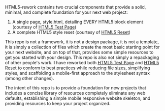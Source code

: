 HTML5-rework contains two crucial components that provide a solid, minimal, and complete foundation for your next web project:

1) A single page, style.html, detailing EVERY HTML5 block element (courtesy of [HTML5 Test Page](https://github.com/cbracco/html5-test-page))
2) A complete HTML5 style reset (courtesy of [HTML5 Reset](https://github.com/murtaugh/HTML5-Reset))

This repo is not a framework, it is not a design package, it is not a template, it is simply a collection of files which create the most basic starting point for your next website, and on top of that, provides some simple resources to get you started with your design. This repo is also not simply a repackaging of other people's work. I have reworked both [HTML5 Test Page](https://github.com/cbracco/html5-test-page) and [HTML5 Reset](https://github.com/murtaugh/HTML5-Reset) to conform to best practices while reducing file sizes, simplifying styles, and scaffolding a mobile-first approach to the stylesheet syntax (among other changes).

The intent of this repo is to provide a foundation for new projects that includes a concise library of resources completely eliminate any web defaults, establishing a simple mobile responsive website skeleton, and providing resources to keep your project organized.
